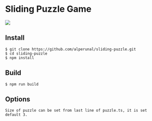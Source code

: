 # Sliding Puzzle Game

![](sliding-puzzle.gif)

## Install

    $ git clone https://github.com/alperunal/sliding-puzzle.git
    $ cd sliding-puzzle
    $ npm install

## Build

    $ npm run build

## Options

    Size of puzzle can be set from last line of puzzle.ts, it is set default 3.